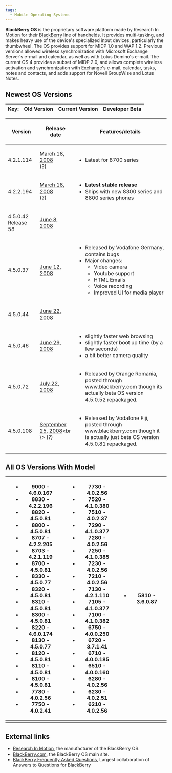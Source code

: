 ```yaml
---
tags:
  - Mobile Operating Systems
---
```

**BlackBerry OS** is the proprietary software platform made by Research
In Motion for their [BlackBerry](blackberry.md) line of
handhelds. It provides multi-tasking, and makes heavy use of the
device's specialized input devices, particularly the thumbwheel. The OS
provides support for MIDP 1.0 and WAP 1.2. Previous versions allowed
wireless synchronization with Microsoft Exchange Server's e-mail and
calendar, as well as with Lotus Domino's e-mail. The current OS 4
provides a subset of MIDP 2.0, and allows complete wireless activation
and synchronization with Exchange's e-mail, calendar, tasks, notes and
contacts, and adds support for Novell GroupWise and Lotus Notes.

## Newest OS Versions

| Key: | Old Version | Current Version | Developer Beta |
|------|:-----------:|:---------------:|:--------------:|

<table>
<thead>
<tr class="header">
<th><p>Version</p></th>
<th><p>Release date</p></th>
<th><p>Features/details</p></th>
</tr>
</thead>
<tbody>
<tr class="odd">
<td><p>4.2.1.114</p></td>
<td><p><a href="March_18" title="wikilink">March 18</a>, <a href="2008"
title="wikilink">2008</a><br />
(?)</p></td>
<td><ul>
<li>Latest for 8700 series</li>
</ul></td>
</tr>
<tr class="even">
<td><p>4.2.2.194</p></td>
<td><p><a href="March_18" title="wikilink">March 18</a>, <a href="2008"
title="wikilink">2008</a><br />
(?)</p></td>
<td><ul>
<li><strong>Latest stable release</strong></li>
<li>Ships with new 8300 series and 8800 series phones</li>
</ul></td>
</tr>
<tr class="odd">
<td><p>4.5.0.42 Release 58</p></td>
<td><p><a href="June_8" title="wikilink">June 8</a>, <a href="2008"
title="wikilink">2008</a></p></td>
<td></td>
</tr>
<tr class="even">
<td><p>4.5.0.37</p></td>
<td><p><a href="June_12" title="wikilink">June 12</a>, <a href="2008"
title="wikilink">2008</a></p></td>
<td><ul>
<li>Released by Vodafone Germany, contains bugs</li>
<li>Major changes:
<ul>
<li>Video camera</li>
<li>Youtube support</li>
<li>HTML Emails</li>
<li>Voice recording</li>
<li>Improved UI for media player</li>
</ul></li>
</ul></td>
</tr>
<tr class="odd">
<td><p>4.5.0.44</p></td>
<td><p><a href="June_22" title="wikilink">June 22</a>, <a href="2008"
title="wikilink">2008</a></p></td>
<td></td>
</tr>
<tr class="even">
<td><p>4.5.0.46</p></td>
<td><p><a href="June_29" title="wikilink">June 29</a>, <a href="2008"
title="wikilink">2008</a></p></td>
<td><ul>
<li>slightly faster web browsing</li>
<li>slightly faster boot up time (by a few seconds)</li>
<li>a bit better camera quality</li>
</ul></td>
</tr>
<tr class="odd">
<td><p>4.5.0.72</p></td>
<td><p><a href="July_22" title="wikilink">July 22</a>, <a href="2008"
title="wikilink">2008</a></p></td>
<td><ul>
<li>Released by Orange Romania, posted through www.blackberry.com though
its actually beta OS version 4.5.0.52 repackaged.</li>
</ul></td>
</tr>
<tr class="even">
<td><p>4.5.0.108</p></td>
<td><p><a href="September_25" title="wikilink">September 25</a>, <a
href="2008" title="wikilink">2008</a>&lt;br \&gt; (?)</p></td>
<td><ul>
<li>Released by Vodafone Fiji, posted through www.blackberry.com though
it is actually just beta OS version 4.5.0.81 repackaged.</li>
</ul></td>
</tr>
</tbody>
</table>

## All OS Versions With Model

<table>
<thead>
<tr class="header">
<th></th>
<th><ul>
<li>9000 - 4.6.0.167</li>
<li>8830 - 4.2.2.196</li>
<li>8820 - 4.5.0.81</li>
<li>8800 - 4.5.0.81</li>
<li>8707 - 4.2.2.205</li>
<li>8703 - 4.2.1.119</li>
<li>8700 - 4.5.0.81</li>
<li>8330 - 4.5.0.77</li>
<li>8320 - 4.5.0.81</li>
<li>8310 - 4.5.0.81</li>
<li>8300 - 4.5.0.81</li>
<li>8220 - 4.6.0.174</li>
<li>8130 - 4.5.0.77</li>
<li>8120 - 4.5.0.81</li>
<li>8110 - 4.5.0.81</li>
<li>8100 - 4.5.0.81</li>
<li>7780 - 4.0.2.56</li>
<li>7750 - 4.0.2.41</li>
</ul></th>
<th></th>
<th><ul>
<li>7730 - 4.0.2.56</li>
<li>7520 - 4.1.0.380</li>
<li>7510 - 4.0.2.37</li>
<li>7290 - 4.1.0.377</li>
<li>7280 - 4.0.2.56</li>
<li>7250 - 4.1.0.385</li>
<li>7230 - 4.0.2.56</li>
<li>7210 - 4.0.2.56</li>
<li>7130 - 4.2.1.110</li>
<li>7105 - 4.1.0.377</li>
<li>7100 - 4.1.0.382</li>
<li>6750 - 4.0.0.250</li>
<li>6720 - 3.7.1.41</li>
<li>6710 - 4.0.0.185</li>
<li>6510 - 4.0.0.160</li>
<li>6280 - 4.0.2.56</li>
<li>6230 - 4.0.2.51</li>
<li>6210 - 4.0.2.56</li>
</ul></th>
<th><ul>
<li>5810 - 3.6.0.87</li>
</ul></th>
</tr>
</thead>
<tbody>
<tr class="odd">
<td></td>
<td></td>
<td></td>
<td></td>
<td></td>
</tr>
</tbody>
</table>

## External links

- [Research In Motion](http://www.rim.com/), the manufacturer of the
  BlackBerry OS.
- [BlackBerry.com](http://www.blackberry.com/), the BlackBerry OS main site.
- [BlackBerry Frequently Asked Questions](http://www.blackberryfaq.com/), Largest collaboration of
  Answers to Questions for BlackBerry
